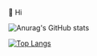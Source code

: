 👋 Hi


![Anurag's GitHub stats](https://github-readme-stats.vercel.app/api?username=k88t76&show_icons=true&count_private=true)


[![Top Langs](https://github-readme-stats.vercel.app/api/top-langs/?username=anuraghazra&layout=compact)](https://github.com/anuraghazra/github-readme-stats)

